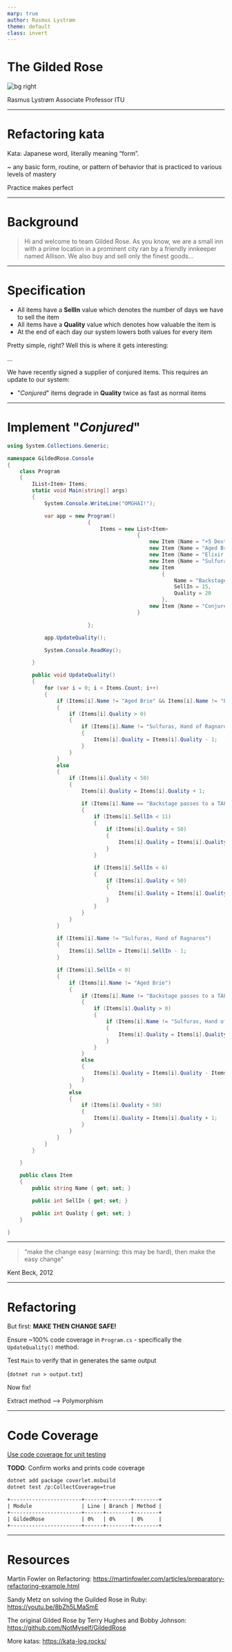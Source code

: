 ```yaml
---
marp: true
author: Rasmus Lystrøm
theme: default
class: invert
---
```


# The Gilded Rose

![bg right](images/gilded-rose.jpg)

Rasmus Lystrøm
Associate Professor
ITU

---

# Refactoring kata

Kata: Japanese word, literally meaning “form”.

~ any basic form, routine, or pattern of behavior that is practiced to various levels of mastery

Practice makes perfect

---

# Background

> Hi and welcome to team Gilded Rose. As you know, we are a small inn with a prime location in a prominent city ran by a friendly innkeeper named Allison. We also buy and sell only the finest goods...

---

# Specification

- All items have a **SellIn** value which denotes the number of days we have to sell the item
- All items have a **Quality** value which denotes how valuable the item is
- At the end of each day our system lowers both values for every item

Pretty simple, right? Well this is where it gets interesting:

...

We have recently signed a supplier of conjured items. This requires an update to our system:

- "*Conjured*" items degrade in **Quality** twice as fast as normal items

---

# Implement "*Conjured*"

```csharp
using System.Collections.Generic;

namespace GildedRose.Console
{
    class Program
    {
        IList<Item> Items;
        static void Main(string[] args)
        {
            System.Console.WriteLine("OMGHAI!");

            var app = new Program()
                          {
                              Items = new List<Item>
                                          {
                                              new Item {Name = "+5 Dexterity Vest", SellIn = 10, Quality = 20},
                                              new Item {Name = "Aged Brie", SellIn = 2, Quality = 0},
                                              new Item {Name = "Elixir of the Mongoose", SellIn = 5, Quality = 7},
                                              new Item {Name = "Sulfuras, Hand of Ragnaros", SellIn = 0, Quality = 80},
                                              new Item
                                                  {
                                                      Name = "Backstage passes to a TAFKAL80ETC concert",
                                                      SellIn = 15,
                                                      Quality = 20
                                                  },
                                              new Item {Name = "Conjured Mana Cake", SellIn = 3, Quality = 6}
                                          }

                          };

            app.UpdateQuality();

            System.Console.ReadKey();

        }

        public void UpdateQuality()
        {
            for (var i = 0; i < Items.Count; i++)
            {
                if (Items[i].Name != "Aged Brie" && Items[i].Name != "Backstage passes to a TAFKAL80ETC concert")
                {
                    if (Items[i].Quality > 0)
                    {
                        if (Items[i].Name != "Sulfuras, Hand of Ragnaros")
                        {
                            Items[i].Quality = Items[i].Quality - 1;
                        }
                    }
                }
                else
                {
                    if (Items[i].Quality < 50)
                    {
                        Items[i].Quality = Items[i].Quality + 1;

                        if (Items[i].Name == "Backstage passes to a TAFKAL80ETC concert")
                        {
                            if (Items[i].SellIn < 11)
                            {
                                if (Items[i].Quality < 50)
                                {
                                    Items[i].Quality = Items[i].Quality + 1;
                                }
                            }

                            if (Items[i].SellIn < 6)
                            {
                                if (Items[i].Quality < 50)
                                {
                                    Items[i].Quality = Items[i].Quality + 1;
                                }
                            }
                        }
                    }
                }

                if (Items[i].Name != "Sulfuras, Hand of Ragnaros")
                {
                    Items[i].SellIn = Items[i].SellIn - 1;
                }

                if (Items[i].SellIn < 0)
                {
                    if (Items[i].Name != "Aged Brie")
                    {
                        if (Items[i].Name != "Backstage passes to a TAFKAL80ETC concert")
                        {
                            if (Items[i].Quality > 0)
                            {
                                if (Items[i].Name != "Sulfuras, Hand of Ragnaros")
                                {
                                    Items[i].Quality = Items[i].Quality - 1;
                                }
                            }
                        }
                        else
                        {
                            Items[i].Quality = Items[i].Quality - Items[i].Quality;
                        }
                    }
                    else
                    {
                        if (Items[i].Quality < 50)
                        {
                            Items[i].Quality = Items[i].Quality + 1;
                        }
                    }
                }
            }
        }

    }

    public class Item
    {
        public string Name { get; set; }

        public int SellIn { get; set; }

        public int Quality { get; set; }
    }

}
```

---

> "make the change easy (warning: this may be hard), then make the easy change"

Kent Beck, 2012

---

# Refactoring

But first: **MAKE THEN CHANGE SAFE!**

Ensure ~100% code coverage in `Program.cs` - specifically the `UpdateQuality()` method.

Test `Main` to verify that in generates the same output

(```dotnet run > output.txt```)

Now fix!

Extract method --> Polymorphism

---

# Code Coverage

[Use code coverage for unit testing](https://learn.microsoft.com/en-us/dotnet/core/testing/unit-testing-code-coverage)

**TODO**: Confirm works and prints code coverage

```bash
dotnet add package coverlet.msbuild
dotnet test /p:CollectCoverage=true
```

```txt
+-----------------------+------+--------+--------+
| Module                | Line | Branch | Method |
+-----------------------+------+--------+--------+
| GildedRose            | 0%   | 0%     | 0%     |
+-----------------------+------+--------+--------+
```

---

# Resources

Martin Fowler on Refactoring: <https://martinfowler.com/articles/preparatory-refactoring-example.html>

Sandy Metz on solving the Guilded Rose in Ruby: <https://youtu.be/8bZh5LMaSmE>

The original Gilded Rose by Terry Hughes and Bobby Johnson: <https://github.com/NotMyself/GildedRose>

More katas: <https://kata-log.rocks/>
